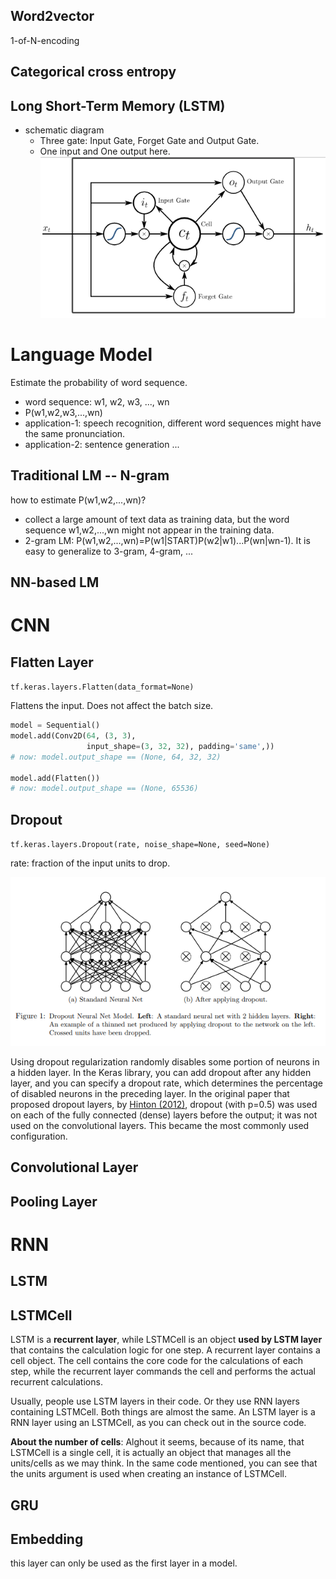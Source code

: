 
## Word2vector

1-of-N-encoding

## Categorical cross entropy


## Long Short-Term Memory (LSTM)
- schematic diagram
  - Three gate: Input Gate, Forget Gate and Output Gate.
  - One input and One output here.
![lstm](./images/lstm.PNG)




# Language Model

Estimate the probability of word sequence.

- word sequence: w1, w2, w3, ..., wn
- P(w1,w2,w3,...,wn)
- application-1: speech recognition, different word sequences might have the same pronunciation.
- application-2: sentence generation ...

## Traditional LM -- N-gram

how to estimate P(w1,w2,...,wn)?
- collect a large amount of text data as training data, but the word sequence w1,w2,...,wn might not appear in the training data.
- 2-gram LM:
  P(w1,w2,...,wn)=P(w1|START)P(w2|w1)...P(wn|wn-1).
  It is easy to generalize to 3-gram, 4-gram, ...

## NN-based LM


# CNN

## Flatten Layer
`tf.keras.layers.Flatten(data_format=None)`

Flattens the input. Does not affect the batch size.

```python
model = Sequential()
model.add(Conv2D(64, (3, 3),
                 input_shape=(3, 32, 32), padding='same',))
# now: model.output_shape == (None, 64, 32, 32)

model.add(Flatten())
# now: model.output_shape == (None, 65536)
```

## Dropout
`tf.keras.layers.Dropout(rate, noise_shape=None, seed=None)`

rate: fraction of the input units to drop.

![dropout](images/dropout1.PNG)

Using dropout regularization randomly disables some portion of neurons in a hidden layer. In the Keras library, you can add dropout after any hidden layer, and you can specify a dropout rate, which determines the percentage of disabled neurons in the preceding layer. In the original paper that proposed dropout layers, by [Hinton (2012)](https://arxiv.org/pdf/1207.0580.pdf), dropout (with p=0.5) was used on each of the fully connected (dense) layers before the output; it was not used on the convolutional layers. This became the most commonly used configuration.

## Convolutional Layer




## Pooling Layer

# RNN







## LSTM



## LSTMCell

LSTM is a **recurrent layer**, while LSTMCell is an object **used by LSTM layer** that contains the calculation logic for one step.
A recurrent layer contains a cell object. The cell contains the core code for the calculations of each step, while the recurrent layer commands the cell and performs the actual recurrent calculations.

Usually, people use LSTM layers in their code. Or they use RNN layers containing LSTMCell. Both things are almost the same. An LSTM layer is a RNN layer using an LSTMCell, as you can check out in the source code.

**About the number of cells**: Alghout it seems, because of its name, that LSTMCell is a single cell, it is actually an object that manages all the units/cells as we may think. In the same code mentioned, you can see that the units argument is used when creating an instance of LSTMCell.

## GRU

## Embedding
this layer can only be used as the first layer in a model.
```python

```